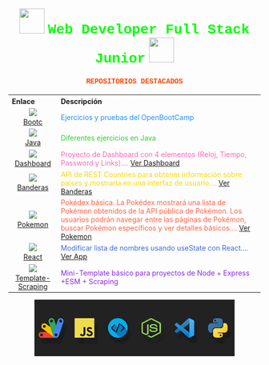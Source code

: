 <h1 align="center">
  <img src="https://raw.githubusercontent.com/gist/ManulMax/2d20af60d709805c55fd784ca7cba4b9/raw/bcfeac7604f674ace63623106eb8bb8471d844a6/github.gif" width="50px" height="50px">
  <font face="Courier New" color="#00FF00">Web Developer Full Stack Junior</font>
  <img src="https://raw.githubusercontent.com/gist/ManulMax/2d20af60d709805c55fd784ca7cba4b9/raw/bcfeac7604f674ace63623106eb8bb8471d844a6/github.gif" width="50px" height="50px">
</h1>

<h4 align="center">
  <font face="Courier New" color="#FF4500">REPOSITORIOS DESTACADOS</font>
</h4>

<table align="center" style="width: 100%;">
  <tr>
    <th style="text-align: left;">Enlace</th>
    <th style="text-align: left;">Descripción</th>
  </tr>
  <tr>
    <td style="text-align:center;">
      <img src="https://img.icons8.com/color/48/000000/boot.png"/><br>
      <a href="https://github.com/JuanjDes/BootC">Bootc</a>
    </td>
    <td><font color="#1E90FF">Ejercicios y pruebas del OpenBootCamp</font></td>
  </tr>
  <tr>
    <td style="text-align:center;">
      <img src="https://img.icons8.com/color/48/000000/java-coffee-cup-logo.png"/><br>
      <a href="https://github.com/JuanjDes/Solved_exercises">Java</a>
    </td>
    <td><font color="#32CD32">Diferentes ejercicios en Java</font></td>
  </tr>
  <tr>
    <td style="text-align:center;">
      <img src="https://img.icons8.com/color/48/000000/dashboard.png"/><br>
      <a href="https://github.com/JuanjDes/project-break-dashboard">Dashboard</a>
    </td>
    <td><font color="#FF69B4">Proyecto de Dashboard con 4 elementos (Reloj, Tiempo, Password y Links).... <a href="https://juanjdes.github.io/project-break-    dashboard/">Ver Dashboard</a></font></td>
  </tr>
  <tr>
    <td style="text-align:center;">
      <img src="https://img.icons8.com/color/48/000000/flag.png"/><br>
      <a href="https://github.com/JuanjDes/diversion-con-banderas">Banderas</a>
    </td>
    <td><font color="#FFD700">API de REST Countries para obtener información sobre países y mostrarla en una interfaz de usuario.... <a href="https://juanjdes.github.io/diversion-con-banderas/">Ver Banderas</a></font></td>
  </tr>
  <tr>
    <td style="text-align:center;">
      <img src="https://img.icons8.com/color/48/000000/pokemon.png"/><br>
      <a href="https://github.com/JuanjDes/fetch-async-await">Pokemon</a>
    </td>
    <td><font color="#FF6347">Pokédex básica. La Pokédex mostrará una lista de Pokémon obtenidos de la API pública de Pokémon. Los usuarios podrán navegar entre las páginas de Pokémon, buscar Pokémon específicos y ver detalles básicos.... <a href="https://juanjdes.github.io/fetch-async-await/">Ver Pokemon</a></font></td>
  </tr>
  <tr>
    <td style="text-align:center;">
      <img src="https://img.icons8.com/color/48/000000/react-native.png"/><br>
      <a href="https://github.com/JuanjDes/ejercicio-useState">React</a>
    </td>
    <td><font color="#4169E1">Modificar lista de nombres usando useState con React.... <a href="https://juanjdes.github.io/ejercicio-useState">Ver App</a></font></td>
  </tr>
  <tr>
    <td style="text-align:center;">
      <img src="https://img.icons8.com/color/48/000000/web-scraper.png"/><br>
      <a href="https://github.com/JuanjDes/template-scraping">Template-Scraping</a>
    </td>
    <td><font color="#8A2BE2">Mini-Template básico para proyectos de Node + Express +ESM + Scraping</font></td>
  </tr>
</table>

<p align="center">
  <img src="https://github.com/JuanjDes/JuanjDes/blob/main/webdeveloper.jpg?raw=true" width="400px">
</p>
